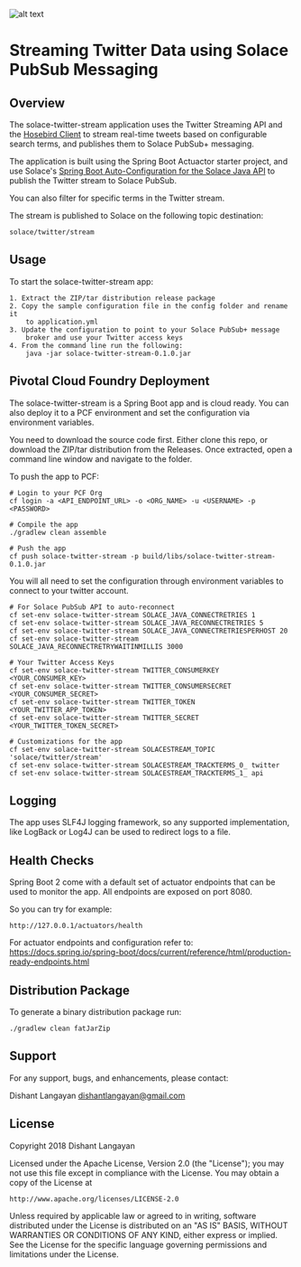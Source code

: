 ![alt text](https://travis-ci.org/dishantlangayan/solace-twitter-stream.svg?branch=master "Build Status")

# Streaming Twitter Data using Solace PubSub Messaging

## Overview

The solace-twitter-stream application uses the Twitter Streaming API and the 
[Hosebird Client](https://github.com/twitter/hbc) to stream real-time tweets
based on configurable search terms, and publishes them to Solace PubSub+ 
messaging.

The application is built using the Spring Boot Actuactor starter project, and
use Solace's [Spring Boot Auto-Configuration for the Solace Java API](https://github.com/SolaceProducts/solace-java-spring-boot) 
to publish the Twitter stream to Solace PubSub.

You can also filter for specific terms in the Twitter stream.

The stream is published to Solace on the following topic destination:

```
solace/twitter/stream
```

## Usage

To start the solace-twitter-stream app:

	1. Extract the ZIP/tar distribution release package
	2. Copy the sample configuration file in the config folder and rename it 
		to application.yml
	3. Update the configuration to point to your Solace PubSub+ message 
		broker and use your Twitter access keys
	4. From the command line run the following:
		java -jar solace-twitter-stream-0.1.0.jar


## Pivotal Cloud Foundry Deployment

The solace-twitter-stream is a Spring Boot app and is cloud ready. You can also
deploy it to a PCF environment and set the configuration via environment variables.

You need to download the source code first. Either clone this repo, or download 
the ZIP/tar distribution from the Releases. Once extracted, open a command line 
window and navigate to the folder.


To push the app to PCF:

```
# Login to your PCF Org
cf login -a <API_ENDPOINT_URL> -o <ORG_NAME> -u <USERNAME> -p <PASSWORD>

# Compile the app
./gradlew clean assemble

# Push the app
cf push solace-twitter-stream -p build/libs/solace-twitter-stream-0.1.0.jar
```

You will all need to set the configuration through environment variables to 
connect to your twitter account.

```
# For Solace PubSub API to auto-reconnect
cf set-env solace-twitter-stream SOLACE_JAVA_CONNECTRETRIES 1
cf set-env solace-twitter-stream SOLACE_JAVA_RECONNECTRETRIES 5
cf set-env solace-twitter-stream SOLACE_JAVA_CONNECTRETRIESPERHOST 20
cf set-env solace-twitter-stream SOLACE_JAVA_RECONNECTRETRYWAITINMILLIS 3000

# Your Twitter Access Keys
cf set-env solace-twitter-stream TWITTER_CONSUMERKEY <YOUR_CONSUMER_KEY>
cf set-env solace-twitter-stream TWITTER_CONSUMERSECRET <YOUR_CONSUMER_SECRET>
cf set-env solace-twitter-stream TWITTER_TOKEN <YOUR_TWITTER_APP_TOKEN>
cf set-env solace-twitter-stream TWITTER_SECRET <YOUR_TWITTER_TOKEN_SECRET>

# Customizations for the app
cf set-env solace-twitter-stream SOLACESTREAM_TOPIC 'solace/twitter/stream'
cf set-env solace-twitter-stream SOLACESTREAM_TRACKTERMS_0_ twitter
cf set-env solace-twitter-stream SOLACESTREAM_TRACKTERMS_1_ api
```

## Logging

The app uses SLF4J logging framework, so any supported implementation, like 
LogBack or Log4J can be used to redirect logs to a file.

## Health Checks

Spring Boot 2 come with a default set of actuator endpoints that can be used to monitor the app. All endpoints are exposed on port 8080.

So you can try for example:

```
http://127.0.0.1/actuators/health
```

For actuator endpoints and configuration refer to: https://docs.spring.io/spring-boot/docs/current/reference/html/production-ready-endpoints.html

## Distribution Package

To generate a binary distribution package run:

```
./gradlew clean fatJarZip
```

## Support

For any support, bugs, and enhancements, please contact:

Dishant Langayan <dishantlangayan@gmail.com>

## License

Copyright 2018 Dishant Langayan

Licensed under the Apache License, Version 2.0 (the "License");
you may not use this file except in compliance with the License.
You may obtain a copy of the License at

    http://www.apache.org/licenses/LICENSE-2.0

Unless required by applicable law or agreed to in writing, software
distributed under the License is distributed on an "AS IS" BASIS,
WITHOUT WARRANTIES OR CONDITIONS OF ANY KIND, either express or implied.
See the License for the specific language governing permissions and
limitations under the License.
